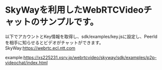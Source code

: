 # SkyWayを利用したWebRTCVideoチャットのサンプルです。
以下でアカウントとKey情報を取得し、sdk/examples/key.jsに設定し、PeerIdを相手に知らせるとビデオがチャットができます。
SkyWay:https://webrtc.ecl.ntt.com

example:https://xs225231.xsrv.jp/webrtcvideo/skyway/sdk/examples/p2p-videochat/index.html
